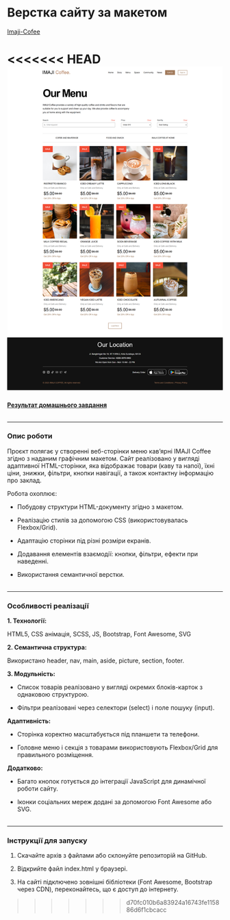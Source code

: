 # Верстка сайту за макетом
[Imaji-Cofee](https://andrusi4ka.github.io/Imaji-Cofee/)

<<<<<<< HEAD
![Screen!](images/Imaji-Cofee.png)
=======
**[Результат домашнього завдання](https://andrusi4ka.github.io/Imaji-Cofee/)**<br><br>

___

### **Опис роботи**

Проєкт полягає у створенні веб-сторінки меню кав’ярні IMAJI Coffee згідно з наданим графічним макетом. Сайт реалізовано у вигляді адаптивної HTML-сторінки, яка відображає товари (каву та напої), їхні ціни, знижки, фільтри, кнопки навігації, а також контактну інформацію про заклад.

Робота охоплює:

- Побудову структури HTML-документу згідно з макетом.

- Реалізацію стилів за допомогою CSS (використовувалась Flexbox/Grid).

- Адаптацію сторінки під різні розміри екранів.

- Додавання елементів взаємодії: кнопки, фільтри, ефекти при наведенні.

- Використання семантичної верстки.<br><br>

___

### **Особливості реалізації**

**1. Технології:**

HTML5, CSS анімація, SCSS, JS, Bootstrap, Font Awesome, SVG

**2. Семантична структура:**

Використано header, nav, main, aside, picture, section, footer.

**3. Модульність:**

- Список товарів реалізовано у вигляді окремих блоків-карток з однаковою структурою.

- Фільтри реалізовані через селектори (select) і поле пошуку (input).

**Адаптивність:**

- Сторінка коректно масштабується під планшети та телефони.

- Головне меню і секція з товарами використовують Flexbox/Grid для правильного розміщення.

**Додатково:**

- Багато кнопок готується до інтеграції JavaScript для динамічної роботи сайту.

- Іконки соціальних мереж додані за допомогою Font Awesome або SVG.<br><br>

___

### **Інструкції для запуску**

1. Скачайте архів з файлами або склонуйте репозиторій на GitHub.

2. Відкрийте файл index.html у браузері.

3. На сайті підключено зовнішні бібліотеки (Font Awesome, Bootstrap через CDN), переконайтесь, що є доступ до інтернету.
>>>>>>> d70fc010b6a83924a16743fe115886d6f1cbcacc
